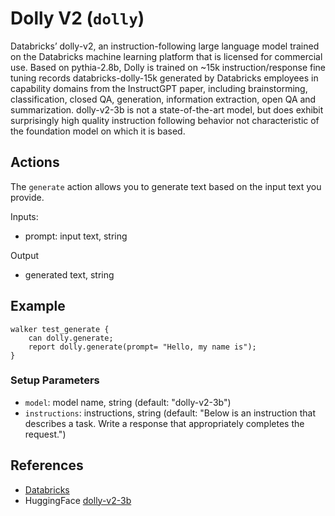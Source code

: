 # **Dolly V2 (`dolly`)**
Databricks’ dolly-v2, an instruction-following large language model trained on the Databricks machine learning platform that is licensed for commercial use. Based on pythia-2.8b, Dolly is trained on ~15k instruction/response fine tuning records databricks-dolly-15k generated by Databricks employees in capability domains from the InstructGPT paper, including brainstorming, classification, closed QA, generation, information extraction, open QA and summarization. dolly-v2-3b is not a state-of-the-art model, but does exhibit surprisingly high quality instruction following behavior not characteristic of the foundation model on which it is based.

## **Actions**
The `generate` action allows you to generate text based on the input text you provide.

Inputs:
- prompt: input text, string

Output
- generated text, string

## **Example**
```jac
walker test_generate {
    can dolly.generate;
    report dolly.generate(prompt= "Hello, my name is");
}
```

### Setup Parameters
- `model`: model name, string (default: "dolly-v2-3b")
- `instructions`: instructions, string (default: "Below is an instruction that describes a task. Write a response that appropriately completes the request.")

## **References**
- [Databricks](https://databricks.com/)
- HuggingFace [dolly-v2-3b](https://huggingface.co/databricks/dolly-v2-3b)